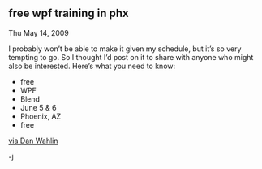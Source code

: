 
free wpf training in phx
------------------------

Thu May 14, 2009

I probably won’t be able to make it given my schedule, but it’s so very
tempting to go. So I thought I’d post on it to share with anyone who
might also be interested. Here’s what you need to know:

-   free
-   WPF
-   Blend
-   June 5 & 6
-   Phoenix, AZ
-   free

[via Dan
Wahlin](http://weblogs.asp.net/dwahlin/archive/2009/05/14/free-wpf-training-event-in-phoenix-june-5th-and-6th.aspx)

-j
